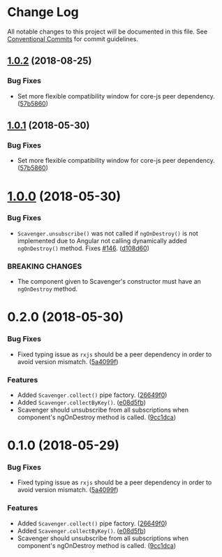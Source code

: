 # Change Log

All notable changes to this project will be documented in this file.
See [Conventional Commits](https://conventionalcommits.org) for commit guidelines.

<a name="1.0.2"></a>
## [1.0.2](https://github.com/wishtack/wishtack-steroids/compare/@wishtack/rx-scavenger@1.0.0...@wishtack/rx-scavenger@1.0.2) (2018-08-25)


### Bug Fixes

* Set more flexible compatibility window for core-js peer dependency. ([57b5860](https://github.com/wishtack/wishtack-steroids/commit/57b5860))




<a name="1.0.1"></a>
## [1.0.1](https://github.com/wishtack/wishtack-steroids/compare/@wishtack/rx-scavenger@1.0.0...@wishtack/rx-scavenger@1.0.1) (2018-05-30)


### Bug Fixes

* Set more flexible compatibility window for core-js peer dependency. ([57b5860](https://github.com/wishtack/wishtack-steroids/commit/57b5860))




<a name="1.0.0"></a>
# [1.0.0](https://github.com/wishtack/wishtack-steroids/compare/@wishtack/rx-scavenger@0.2.0...@wishtack/rx-scavenger@1.0.0) (2018-05-30)


### Bug Fixes

* `Scavenger.unsubscribe()` was not called if `ngOnDestroy()` is not implemented due to Angular not calling dynamically added `ngOnDestroy()` method. Fixes [#146](https://github.com/wishtack/wishtack-steroids/issues/146). ([d108d60](https://github.com/wishtack/wishtack-steroids/commit/d108d60))


### BREAKING CHANGES

* The component given to Scavenger's constructor must have an `ngOnDestroy` method.




<a name="0.2.0"></a>
# 0.2.0 (2018-05-30)


### Bug Fixes

* Fixed typing issue as `rxjs` should be a peer dependency in order to avoid version mismatch. ([5a4099f](https://github.com/wishtack/wishtack-steroids/commit/5a4099f))


### Features

* Added `Scavenger.collect()` pipe factory. ([26649f0](https://github.com/wishtack/wishtack-steroids/commit/26649f0))
* Added `Scavenger.collectByKey()`. ([e08d5fb](https://github.com/wishtack/wishtack-steroids/commit/e08d5fb))
* Scavenger should unsubscribe from all subscriptions when component's ngOnDestroy method is called. ([9cc1dca](https://github.com/wishtack/wishtack-steroids/commit/9cc1dca))




<a name="0.1.0"></a>
# 0.1.0 (2018-05-29)


### Bug Fixes

* Fixed typing issue as `rxjs` should be a peer dependency in order to avoid version mismatch. ([5a4099f](https://github.com/wishtack/wishtack-steroids/commit/5a4099f))


### Features

* Added `Scavenger.collect()` pipe factory. ([26649f0](https://github.com/wishtack/wishtack-steroids/commit/26649f0))
* Added `Scavenger.collectByKey()`. ([e08d5fb](https://github.com/wishtack/wishtack-steroids/commit/e08d5fb))
* Scavenger should unsubscribe from all subscriptions when component's ngOnDestroy method is called. ([9cc1dca](https://github.com/wishtack/wishtack-steroids/commit/9cc1dca))
